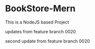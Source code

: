 # BookStore-Mern

This is a NodeJS based Project

updates from feature branch 0020

second update from feature branch 0020
